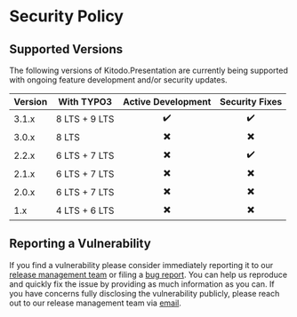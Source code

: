 # Security Policy

## Supported Versions

The following versions of Kitodo.Presentation are currently being supported with ongoing feature development and/or security updates.

| Version | With TYPO3    | Active Development       | Security Fixes           |
| ------- | ------------- | :----------------------: | :----------------------: |
| 3.1.x   | 8 LTS + 9 LTS | :heavy_check_mark:       | :heavy_check_mark:       |
| 3.0.x   | 8 LTS         | :heavy_multiplication_x: | :heavy_multiplication_x: |
| 2.2.x   | 6 LTS + 7 LTS | :heavy_multiplication_x: | :heavy_check_mark:       |
| 2.1.x   | 6 LTS + 7 LTS | :heavy_multiplication_x: | :heavy_multiplication_x: |
| 2.0.x   | 6 LTS + 7 LTS | :heavy_multiplication_x: | :heavy_multiplication_x: |
| 1.x     | 4 LTS + 6 LTS | :heavy_multiplication_x: | :heavy_multiplication_x: |

## Reporting a Vulnerability

If you find a vulnerability please consider immediately reporting it to our [release management team](https://github.com/orgs/kitodo/teams/kitodo-presentation-maintainers) or filing a [bug report](https://github.com/kitodo/kitodo-presentation/issues/new?assignees=sebastian-meyer,albig&labels=security&template=issue_template.md). You can help us reproduce and quickly fix the issue by providing as much information as you can. If you have concerns fully disclosing the vulnerability publicly, please reach out to our release management team via [email](mailto:security@kitodo.org).
